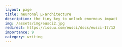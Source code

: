 ```yaml
---
layout: page
title: neuronal µ-architecture
description: the tiny key to unlock enormous impact
img: /assets/img/eusci2.jpg
redirect: https://issuu.com/eusci/docs/eusci-17/12
importance: 9
category: writing
---
```

